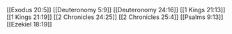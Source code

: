 [[Exodus 20:5]]
[[Deuteronomy 5:9]]
[[Deuteronomy 24:16]]
[[1 Kings 21:13]]
[[1 Kings 21:19]]
[[2 Chronicles 24:25]]
[[2 Chronicles 25:4]]
[[Psalms 9:13]]
[[Ezekiel 18:19]]
